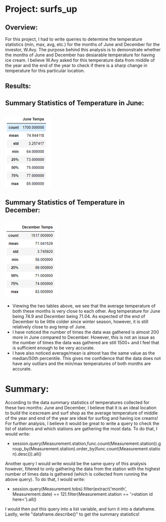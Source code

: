 # Project: surfs_up
## Overview:
For this project, I had to write queries to determine the temperature statistics (min, max, avg, etc.) for the months of June and December for the investor, W.Avy. The purpose behind this analysis is to demonstrate whether the months of June and December has desiarable temperature for having ice cream. I believe W.Avy asked for this temperature data from middle of the year and the end of the year to check if there is a sharp change in temperature for this particular location. 

## Results:
Summary Statistics of Temperature in June: 
--
![June_temp](/june_temps.png)
--
Summary Statistics of Temperature in December: 
--
![Dec_temp](/december_temps.png)
--
- Viewing the two tables above, we see that the average temperature of both these months is very close to each other. Avg temperature for June being 74.9 and December being 71.04. As expected of the end of December to be little colder since winter season, however, it is still relatively close to avg temp of June. 
- I have noticed the number of times the data was gathered is almost 200 more in June compared to December. However, this is not an issue as the number of times the data was gathered are still 1500+ and I feel that is sufficient enough to be very accurate.
-  I have also noticed average/mean is almost has the same value as the median/50th percentile. This gives me confidence that the data does not have any outliars and the min/max temperatures of both months are accurate. 

# Summary:
According to the data summary statistics of temperatures collected for these two months: June and December, I believe that it is an ideal location to build the icescream and surf shop as the average temperature of middle of the year and end of the year are ideal for surfing and having ice creams!
For further analysis, I believe it would be great to write a query to check the list of stations and which stations are gathering the most data. To do that, I would write:
- session.query(Measurement.station,func.count(Measurement.station)).group_by(Measurement.station).order_by(func.count(Measurement.station).desc()).all()

Another query I would write would be the same query of this analysis however, filtered to only gathering the data from the station with the highest number of times data is gathered (which is collected from running the above query). To do that, I would write:
- session.query(Measurement.tobs).filter(extract('month', Measurement.date) == 12).filter(Measurement.station == '>station id here<').all()

I would then put this query into a list variable, and turn it into a dataframe. Lastly, write "dataframe.describe()" to get the summary statistics!
